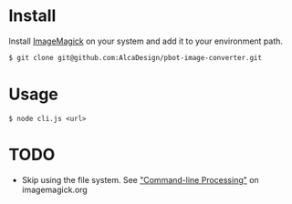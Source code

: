 # Install

Install [ImageMagick][im] on your system and add it to your environment path.

```bash
$ git clone git@github.com:AlcaDesign/pbot-image-converter.git
```

# Usage

```
$ node cli.js <url>
```

# TODO

- Skip using the file system. See ["Command-line Processing"][clp] on
	imagemagick.org


[im]: https://imagemagick.org/
[clp]: https://imagemagick.org/script/command-line-processing.php